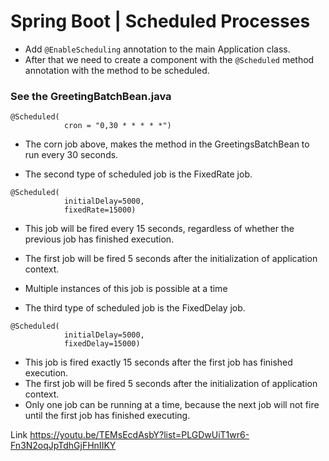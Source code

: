 # Spring Boot | Scheduled Processes

* Add `@EnableScheduling` annotation to the main Application class.
* After that we need to create a component with the `@Scheduled` method annotation with the method to be scheduled.

### See the GreetingBatchBean.java

```
@Scheduled(
			cron = "0,30 * * * * *")
```

* The corn job above, makes the method in the GreetingsBatchBean to run every 30 seconds.

* The second type of scheduled job is the FixedRate job.
```
@Scheduled(
			initialDelay=5000, 
			fixedRate=15000)
```
* This job will be fired every 15 seconds, regardless of whether the previous job has finished execution.
* The first job will be fired 5 seconds after the initialization of application context.
* Multiple instances of this job is possible at a time

* The third type of scheduled job is the FixedDelay job.
```
@Scheduled(
			initialDelay=5000,
			fixedDelay=15000)
```

* This job is fired exactly 15 seconds after the first job has finished execution.
* The first job will be fired 5 seconds after the initialization of application context.
* Only one job can be running at a time, because the next job will not fire until the first job has finished executing.


Link
https://youtu.be/TEMsEcdAsbY?list=PLGDwUiT1wr6-Fn3N2oqJpTdhGjFHnIIKY


	
